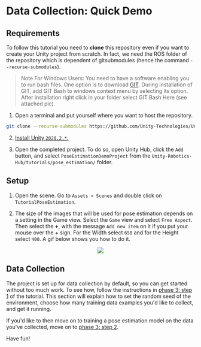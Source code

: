 # Data Collection: Quick Demo

## <a name="reqs">Requirements</a>

To follow this tutorial you need to **clone** this repository even if you want to create your Unity project from scratch. In fact, we need the ROS folder of the repository which is dependent of gitsubmodules (hence the command `--recurse-submodules`). 


>Note For Windows Users:
You need to have a software enabling you to run bash files. One option is to download [GIT](https://git-scm.com/downloads). During installation of GIT, add GIT Bash to windows context menu by selecting its option. After installation right click in your folder select GIT Bash Here (see attached pic). 

1. Open a terminal and put yourself where you want to host the repository. 
```bash
git clone --recurse-submodules https://github.com/Unity-Technologies/Unity-Robotics-Hub.git
```

2. [Install Unity `2020.2.*`.](install_unity.md)

3. Open the completed project. To do so, open Unity Hub, click the `Add` button, and select `PoseEstimationDemoProject` from the `Unity-Robotics-Hub/tutorials/pose_estimation/` folder. 

## <a name='setup'>Setup</a>

1. Open the scene. Go to `Assets > Scenes` and double click on `TutorialPoseEstimation`. 

2. The size of the images that will be used for pose estimation depends on a setting in the Game view. Select the `Game` view and select `Free Aspect`. Then select the **+**, with the message `Add new item` on it if you put your mouse over the + sign. For the Width select `650` and for the Height select `400`. A gif below shows you how to do it. 

<p align="center">
<img src="Gifs/2_aspect_ratio.gif"/>
</p>

## <a name="data-collection">Data Collection</a>
The project is set up for data collection by default, so you can get started without too much work. To see how,
follow the instructions in [phase 3: step 1](3_data_collection_model_training.md#step-1) of the tutorial. This section will explain how to set the random seed of the environment, choose how many training data examples you'd like to collect, and get it running. 

If you'd like to then move on to training a pose estimation model on the data you've collected, move on to [phase 3: step 2](3_data_collection_model_training.md#step-2). 

Have fun!